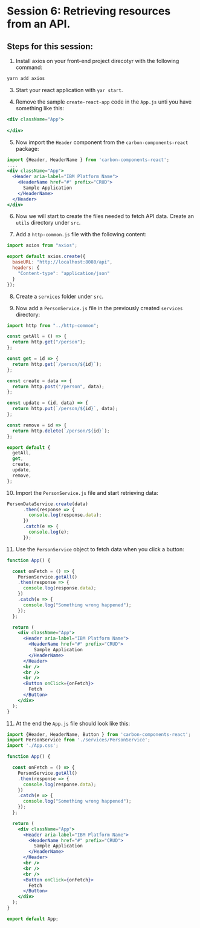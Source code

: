 # Session 6: Retrieving resources from an API.

## Steps for this session:

1. Install axios on your front-end project direcotyr with the following command:
```bash
yarn add axios
```

3. Start your react application with `yar start`.

4. Remove the sample `create-react-app` code in the `App.js` unti you have something like this:
```jsx
<div className="App">
     
</div>
```

5. Now import the `Header` component from the `carbon-components-react` package:
```jsx
import {Header, HeaderName } from 'carbon-components-react';
....
<div className="App">
  <Header aria-label="IBM Platform Name">
    <HeaderName href="#" prefix="CRUD">
      Sample Application
    </HeaderName>
  </Header>
</div>
```

6. Now we will start to create the files needed to fetch API data. Create an `utils` directory under `src`.

7. Add a `http-common.js` file with the following content:
```js
import axios from "axios";

export default axios.create({
  baseURL: "http://localhost:8080/api",
  headers: {
    "Content-type": "application/json"
  }
});

```

8. Create a `services` folder under `src`.

9. Now add a `PersonService.js` file in the previously created `services` directory:
```js
import http from "../http-common";

const getAll = () => {
  return http.get("/person");
};

const get = id => {
  return http.get(`/person/${id}`);
};

const create = data => {
  return http.post("/person", data);
};

const update = (id, data) => {
  return http.put(`/person/${id}`, data);
};

const remove = id => {
  return http.delete(`/person/${id}`);
};

export default {
  getAll,
  get,
  create,
  update,
  remove,
};
```

10. Import the `PersonService.js` file and start retrieving data:
```js
PersonDataService.create(data)
      .then(response => {
        console.log(response.data);
      })
      .catch(e => {
        console.log(e);
      });
```

11. Use the `PersonService` object to fetch data when you click a button:
```jsx
function App() {

  const onFetch = () => {
    PersonService.getAll()
    .then(response => {
      console.log(response.data);
    })
    .catch(e => {
      console.log("Something wrong happened");
    });
  };

  return (
    <div className="App">
      <Header aria-label="IBM Platform Name">
        <HeaderName href="#" prefix="CRUD">
          Sample Application
        </HeaderName>
      </Header>
      <br />
      <br />
      <br />
      <Button onClick={onFetch}>
        Fetch
      </Button>
    </div>
  );
}
```

11. At the end the `App.js` file should look like this:
```jsx
import {Header, HeaderName, Button } from 'carbon-components-react';
import PersonService from './services/PersonService';
import './App.css';

function App() {

  const onFetch = () => {
    PersonService.getAll()
    .then(response => {
      console.log(response.data);
    })
    .catch(e => {
      console.log("Something wrong happened");
    });
  };

  return (
    <div className="App">
      <Header aria-label="IBM Platform Name">
        <HeaderName href="#" prefix="CRUD">
          Sample Application
        </HeaderName>
      </Header>
      <br />
      <br />
      <br />
      <Button onClick={onFetch}>
        Fetch
      </Button>
    </div>
  );
}

export default App;
```